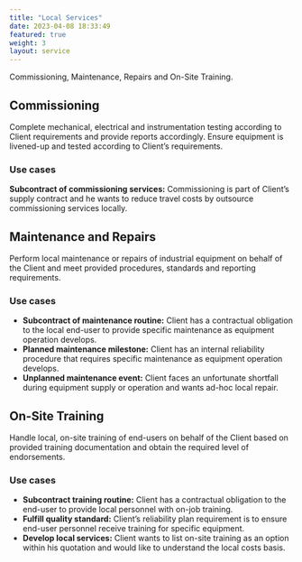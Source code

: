 ```yaml
---
title: "Local Services"
date: 2023-04-08 18:33:49
featured: true
weight: 3
layout: service
---
```


Commissioning, Maintenance, Repairs and On-Site Training.

## Commissioning
Complete mechanical, electrical and instrumentation testing according to Client requirements and provide reports accordingly. Ensure equipment is livened-up and tested according to Client’s requirements.

### Use cases
**Subcontract of commissioning services:** Commissioning is part of Client’s supply contract and he wants to reduce travel costs by outsource commissioning services locally.

## Maintenance and Repairs
Perform local maintenance or repairs of industrial equipment on behalf of the Client and meet provided procedures, standards and reporting requirements.

### Use cases
- **Subcontract of maintenance routine:** Client has a contractual obligation to the local end-user to provide specific maintenance as equipment operation develops.
- **Planned maintenance milestone:** Client has an internal reliability procedure that requires specific maintenance as equipment operation develops.
- **Unplanned maintenance event:** Client faces an unfortunate shortfall during equipment supply or operation and wants ad-hoc local repair.

## On-Site Training
Handle local, on-site training of end-users on behalf of the Client based on provided training documentation and obtain the required level of endorsements.
### Use cases
- **Subcontract training routine:** Client has a contractual obligation to the end-user to provide local personnel with on-job training.
- **Fulfill quality standard:** Client’s reliability plan requirement is to ensure end-user personnel receive training for specific equipment.
- **Develop local services:** Client wants to list on-site training as an option within his quotation and would like to understand the local costs basis.
